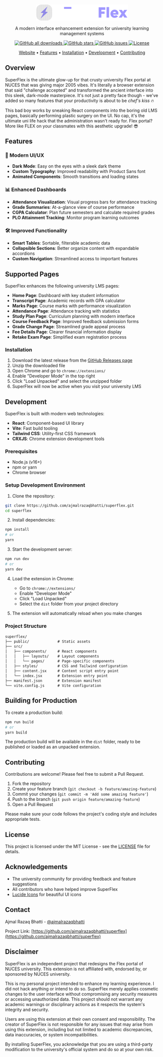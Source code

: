 <div align="center">
  <img src="public/logo.svg" alt="SuperFlex Logo" width="300" />
  <p>A modern interface enhancement extension for university learning management systems</p>
  
<p>
  <a href="https://github.com/ajmalrazaqbhatti/superflex/releases">
    <img src="https://img.shields.io/github/downloads/ajmalrazaqbhatti/superflex/total?style=for-the-badge&color=f92b04" alt="GitHub all downloads">
  </a>
  
  <a href="https://github.com/ajmalrazaqbhatti/superflex">
    <img src="https://img.shields.io/github/stars/ajmalrazaqbhatti/superflex?style=for-the-badge&color=f92b04" alt="GitHub stars">
  </a>

  
  <a href="https://github.com/ajmalrazaqbhatti/superflex/issues">
    <img src="https://img.shields.io/github/issues-raw/ajmalrazaqbhatti/superflex?style=for-the-badge&color=f92b04" alt="GitHub issues">
  </a>

  
  <a href="https://github.com/ajmalrazaqbhatti/superflex/blob/master/LICENSE">
    <img src="https://img.shields.io/badge/license-MIT-f92b04?style=for-the-badge" alt="License">
  </a>
</p>



  
  <p>
    <a href="https://ajmalrazaqbhatti.github.io/superflex">Website</a> •
    <a href="#features">Features</a> •
    <a href="#installation">Installation</a> •
    <a href="#development">Development</a> •
    <a href="#contributing">Contributing</a>
  </p>
</div>

## Overview

SuperFlex is the ultimate glow-up for that crusty university Flex portal at NUCES that was giving major 2005 vibes. It's literally a browser extension that said "challenge accepted" and transformed the ancient interface into this sleek, dark-mode masterpiece. It's not just a pretty face though - we've added so many features that your productivity is about to be *chef's kiss* 🔥

This bad boy works by sneaking React components into the boring old LMS pages, basically performing plastic surgery on the UI. No cap, it's the ultimate uni life hack that the administration wasn't ready for. Flex portal? More like FLEX on your classmates with this aesthetic upgrade! 😎

## Features

### 🎨 Modern UI/UX
- **Dark Mode**: Easy on the eyes with a sleek dark theme
- **Custom Typography**: Improved readability with Product Sans font
- **Animated Components**: Smooth transitions and loading states

### 📊 Enhanced Dashboards
- **Attendance Visualization**: Visual progress bars for attendance tracking
- **Grade Summaries**: At-a-glance view of course performance
- **CGPA Calculator**: Plan future semesters and calculate required grades
- **PLO Attainment Tracking**: Monitor program learning outcomes

### 🛠️ Improved Functionality
- **Smart Tables**: Sortable, filterable academic data
- **Collapsible Sections**: Better organize content with expandable accordions
- **Custom Navigation**: Streamlined access to important features


## Supported Pages

SuperFlex enhances the following university LMS pages:

- **Home Page**: Dashboard with key student information
- **Transcript Page**: Academic records with GPA calculator
- **Marks Page**: Course marks with performance visualization
- **Attendance Page**: Attendance tracking with statistics
- **Study Plan Page**: Curriculum planning with modern interface
- **Course Feedback Page**: Improved feedback submission forms
- **Grade Change Page**: Streamlined grade appeal process
- **Fee Details Page**: Clearer financial information display
- **Retake Exam Page**: Simplified exam registration process


### Installation
1. Download the latest release from the [GitHub Releases page](https://github.com/ajmalrazaqbhatti/superflex/releases)
2. Unzip the downloaded file
3. Open Chrome and go to `chrome://extensions/`
4. Enable "Developer Mode" in the top right
5. Click "Load Unpacked" and select the unzipped folder
6. SuperFlex will now be active when you visit your university LMS

## Development

SuperFlex is built with modern web technologies:

- **React**: Component-based UI library
- **Vite**: Fast build tooling
- **Tailwind CSS**: Utility-first CSS framework
- **CRXJS**: Chrome extension development tools

### Prerequisites
- Node.js (v16+)
- npm or yarn
- Chrome browser

### Setup Development Environment
1. Clone the repository:
```bash
git clone https://github.com/ajmalrazaqbhatti/superflex.git
cd superflex
```

2. Install dependencies:
```bash
npm install
# or
yarn
```

3. Start the development server:
```bash
npm run dev
# or
yarn dev
```

4. Load the extension in Chrome:
   - Go to `chrome://extensions/`
   - Enable "Developer Mode"
   - Click "Load Unpacked"
   - Select the `dist` folder from your project directory

5. The extension will automatically reload when you make changes

### Project Structure
```
superflex/
├── public/             # Static assets
├── src/
│   ├── components/     # React components
│   │   ├── layouts/    # Layout components
│   │   └── pages/      # Page-specific components
│   ├── styles/         # CSS and Tailwind configuration
│   ├── content.jsx     # Content script entry point
│   └── index.jsx       # Extension entry point
├── manifest.json       # Extension manifest
└── vite.config.js      # Vite configuration
```

## Building for Production

To create a production build:

```bash
npm run build
# or
yarn build
```

The production build will be available in the `dist` folder, ready to be published or loaded as an unpacked extension.

## Contributing

Contributions are welcome! Please feel free to submit a Pull Request.

1. Fork the repository
2. Create your feature branch (`git checkout -b feature/amazing-feature`)
3. Commit your changes (`git commit -m 'Add some amazing feature'`)
4. Push to the branch (`git push origin feature/amazing-feature`)
5. Open a Pull Request

Please make sure your code follows the project's coding style and includes appropriate tests.

## License

This project is licensed under the MIT License - see the [LICENSE](LICENSE) file for details.

## Acknowledgements

- The university community for providing feedback and feature suggestions
- All contributors who have helped improve SuperFlex
- [Lucide Icons](https://lucide.dev/) for beautiful UI icons

## Contact

Ajmal Razaq Bhatti - [@ajmalrazaqbhatti](https://github.com/ajmalrazaqbhatti)

Project Link: [https://github.com/ajmalrazaqbhatti/superflex](https://github.com/ajmalrazaqbhatti/superflex)

## Disclaimer

SuperFlex is an independent project that redesigns the Flex portal of NUCES university. This extension is not affiliated with, endorsed by, or sponsored by NUCES university.

This is my personal project intended to enhance my learning experience. I did not hack anything or intend to do so. SuperFlex merely applies cosmetic changes to the user interface without compromising any security measures or accessing unauthorized data. This project should not warrant any academic warnings or disciplinary actions as it respects the system's integrity and security.

Users are using this extension at their own consent and responsibility. The creator of SuperFlex is not responsible for any issues that may arise from using this extension, including but not limited to academic discrepancies, data inaccuracies, or system incompatibilities.

By installing SuperFlex, you acknowledge that you are using a third-party modification to the university's official system and do so at your own risk.
